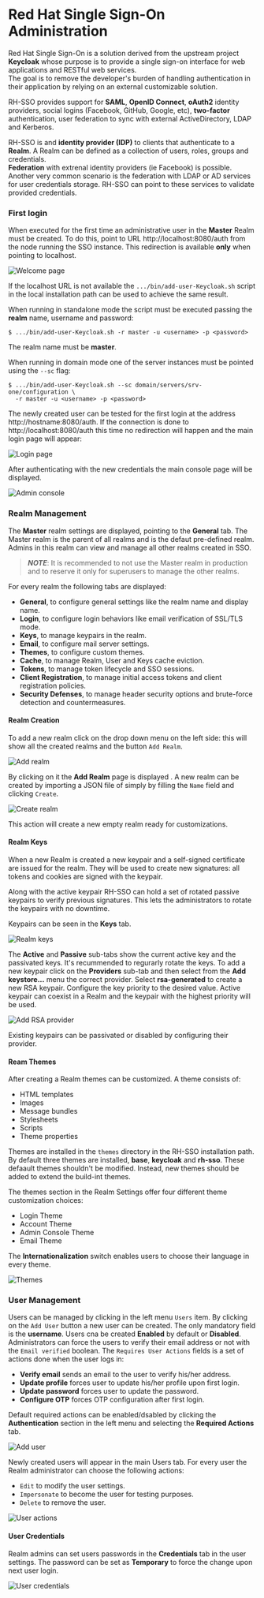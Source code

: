# Red Hat Single Sign-On Administration

Red Hat Single Sign-On is a solution derived from the upstream project **Keycloak**
whose purpose is to provide a single sign-on interface for web applications and
RESTful web services.  
The goal is to remove the developer's burden of handling authentication in their
application by relying on an external customizable solution.

RH-SSO provides support for **SAML**, **OpenID Connect**, **oAuth2** identity
providers, social logins (Facebook, GitHub, Google, etc), **two-factor**
authentication, user federation to sync with external ActiveDirectory, LDAP and Kerberos.

RH-SSO is and **identity provider (IDP)** to clients that authenticate to a
**Realm**. A Realm can be defined as a collection of users, roles, groups and
credentials.  
**Federation** with extrenal identity providers (ie Facebook) is possible.
Another very common scenario is the federation with LDAP or AD services for
user credentials storage. RH-SSO can point to these services to validate
provided credentials.

### First login
When executed for the first time an administrative user in the **Master** Realm
must be created. To do this, point to URL http://localhost:8080/auth from the
node running the SSO instance. This redirection is available **only** when
pointing to localhost.

![Welcome page](images/initial-welcome-page.png)

If the localhost URL is not available the `.../bin/add-user-Keycloak.sh` script
in the local installation path can be used to achieve the same result.

When running in standalone mode the script must be executed passing the **realm**
name, username and password:

```
$ .../bin/add-user-Keycloak.sh -r master -u <username> -p <password>
```

The realm name must be **master**.

When running in domain mode one of the server instances must be pointed using the
`--sc` flag:

```
$ .../bin/add-user-Keycloak.sh --sc domain/servers/srv-one/configuration \
  -r master -u <username> -p <password>
```

The newly created user can be tested for the first login at the address
http://hostname:8080/auth. If the connection is done to http://localhost:8080/auth
this time no redirection will happen and the main login page will appear:

![Login page](images/login-page.png)

After authenticating with the new credentials the main console page will be
displayed.

![Admin console](images/admin-console.png)

### Realm Management
The **Master** realm settings are displayed, pointing to the **General** tab.
The Master realm is the parent of all realms and is the defaut pre-defined realm.
Admins in this realm can view and manage all other realms created in SSO.

> **_NOTE_**: It is recommended to not use the Master realm in production and
> to reserve it only for superusers to manage the other realms.

For every realm the following tabs are displayed:

- **General**, to configure general settings like the realm name and display name.
- **Login**, to configure login behaviors like email verification of SSL/TLS mode.
- **Keys**, to manage keypairs in the realm.
- **Email**, to configure mail server settings.
- **Themes**, to configure custom themes.
- **Cache**, to manage Realm, User and Keys cache eviction.
- **Tokens**, to manage token lifecycle and SSO sessions.
- **Client Registration**, to manage initial access tokens and client registration
  policies.
- **Security Defenses**, to manage header security options and brute-force
  detection and countermeasures.

#### Realm Creation
To add a new realm click on the drop down menu on the left side: this will show
all the created realms and the button `Add Realm`.  

![Add realm](images/add-realm-menu.png)

By clicking on it the **Add Realm** page is displayed . A new realm can be created
by importing a JSON file of simply by filling the `Name` field and clicking `Create`.

![Create realm](images/create-realm.png)

This action will create a new empty realm ready for customizations.

#### Realm Keys
When a new Realm is created a new keypair and a self-signed certificate are
issued for the realm. They will be used to create new signatures: all tokens and
cookies are signed with the keypair.   

Along with the active keypair RH-SSO can hold a set of rotated passive keypairs to verify previous signatures. This lets the administrators to rotate the keypairs with no downtime.  

Keypairs can be seen in the **Keys** tab.

![Realm keys](images/realm-keys.png)

The **Active** and **Passive** sub-tabs show the current active key and the
passivated keys. It's recummended to regurarly rotate the keys.
To add a new keypair click on the **Providers** sub-tab and then select from
the **Add keystore...** menu the correct provider. Select **rsa-generated** to
create a new RSA keypair. Configure the key priority to the desired value.
Active keypair can coexist in a Realm and the keypair with the highest priority
will be used.

![Add RSA provider](images/add-rsa-provider.png)

Existing keypairs can be passivated or disabled by configuring their provider.

#### Ream Themes
After creating a Realm themes can be customized.
A theme consists of:

- HTML templates
- Images
- Message bundles
- Stylesheets
- Scripts
- Theme properties

Themes are installed in the `themes` directory in the RH-SSO installation path.
By default three themes are installed, **base**, **keycloak** and **rh-sso**.
These defaault themes shouldn't be modified. Instead, new themes should be
added to extend the build-int themes.

The themes section in the Realm Settings offer four different theme customization
choices:

- Login Theme
- Account Theme
- Admin Console Theme
- Email Theme

The **Internationalization** switch enables users to choose their language in
every theme.

![Themes](images/themes-tab.png)

### User Management
Users can be managed by clicking in the left menu `Users` item.
By clicking on the `Add User` button a new user can be created. The only
mandatory field is the **username**. Users cna be created **Enabled** by
default or **Disabled**. Administrators can force the users to verify their
email address or not with the `Email verified` boolean.
The `Requires User Actions` fields is a set of actions done when the user logs
in:

- **Verify email** sends an email to the user to verify his/her address.
- **Update profile** forces user to update his/her profile upon first login.
- **Update password** forces user to update the password.
- **Configure OTP** forces OTP configuration after first login.

Default required actions can be enabled/dsabled by clicking the **Authentication**
section in the left menu and selecting the **Required Actions** tab.

![Add user](images/add-user.png)

Newly created users will appear in the main Users tab. For every user the Realm
administrator can choose the following actions:

- `Edit` to modify the user settings.
- `Impersonate` to become the user for testing purposes.
- `Delete` to remove the user.

![User actions](images/delete-user.png)

#### User Credentials
Realm admins can set users passwords in the **Credentials** tab in the user
settings. The password can be set as **Temporary** to force the change upon next
user login.

![User credentials](images/user-credentials.png)
